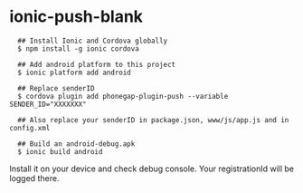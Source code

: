# ionic-push-blank

```
  ## Install Ionic and Cordova globally
  $ npm install -g ionic cordova

  ## Add android platform to this project
  $ ionic platform add android
  
  ## Replace senderID
  $ cordova plugin add phonegap-plugin-push --variable SENDER_ID="XXXXXXX"
  
  ## Also replace your senderID in package.json, www/js/app.js and in config.xml
  
  ## Build an android-debug.apk
  $ ionic build android
```

Install it on your device and check debug console. Your registrationId will be logged there.
